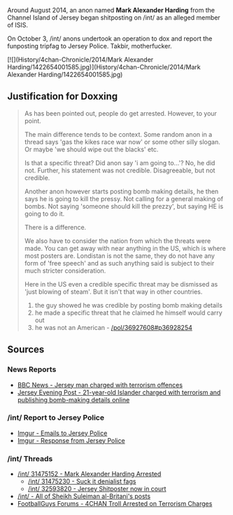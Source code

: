 Around August 2014, an anon named **Mark Alexander Harding** from the Channel Island of Jersey began shitposting on /int/ as an alleged member of ISIS. 

On October 3, /int/ anons undertook an operation to dox and report the funposting tripfag to Jersey Police. Takbir, motherfucker.

[![](History/4chan-Chronicle/2014/Mark Alexander Harding/1422654001585.jpg)](History/4chan-Chronicle/2014/Mark Alexander Harding/1422654001585.jpg)

## Justification for Doxxing

> As has been pointed out, people do get arrested. However, to your point.
> 
> The main difference tends to be context. Some random anon in a thread says 'gas the kikes race war now' or some other silly slogan. Or maybe 'we should wipe out the blacks' etc.
> 
> Is that a specific threat? Did anon say 'i am going to...'? No, he did not. Further, his statement was not credible. Disagreeable, but not credible.
> 
> Another anon however starts posting bomb making details, he then says he is going to kill the pressy. Not calling for a general making of bombs. Not saying 'someone should kill the prezzy', but saying HE is going to do it.
> 
> There is a difference.
> 
> We also have to consider the nation from which the threats were made. You can get away with near anything in the US, which is where most posters are. Londistan is not the same, they do not have any form of 'free speech' and as such anything said is subject to their much stricter consideration.
> 
> Here in the US even a credible specific threat may be dismissed as 'just blowing of steam'. But it isn't that way in other countries.
> 
> 1. the guy showed he was credible by posting bomb making details
> 2. he made a specific threat that he claimed he himself would carry out
> 3. he was not an American 
> \- [/pol/36927608#p36928254](https://archive.4plebs.org/pol/thread/36927608/#36928254)


## Sources

### News Reports

* [BBC News - Jersey man charged with terrorism offences ](http://www.bbc.com/news/world-europe-jersey-29530882)
* [Jersey Evening Post - 21-year-old Islander charged with terrorism and publishing bomb-making details online](http://jerseyeveningpost.com/news/2014/10/08/21-year-old-islander-charged-with-terrorism-and-publishing-bomb-making-details-online/)

### /int/ Report to Jersey Police

* [Imgur - Emails to Jersey Police](https://imgur.com/a/W30Nk/)
* [Imgur - Response from Jersey Police](http://imgur.com/a/7WQPa)

### /int/ Threads

* [/int/ 31475152 - Mark Alexander Harding Arrested](https://archive.moe/int/thread/31475152/)
  * [/int/ 31475230 - Suck it denialist fags](https://archive.moe/int/thread/31475230/)
  * [/int/ 32593820 - Jersey Shitposter now in court](https://archive.moe/int/thread/32593820/)
* [/int/ - All of Sheikh Suleiman al-Britani's posts](https://archive.moe/int/search/username/Sheikh%20Suleiman%20al-Britani/)
* [FootballGuys Forums - 4CHAN Troll Arrested on Terrorism Charges](http://forums.footballguys.com/forum/index.php?showtopic=717449)